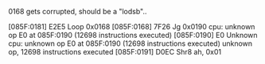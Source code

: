0168 gets corrupted, should be a "lodsb"..

[085F:0181] E2E5       Loop     0x0168
[085F:0168] 7F26       Jg       0x0190
cpu: unknown op E0 at 085F:0190 (12698 instructions executed)
[085F:0190] E0         Unknown
cpu: unknown op E0 at 085F:0190 (12698 instructions executed)
unknown op, 12698 instructions executed
[085F:0191] D0EC       Shr8     ah, 0x01
